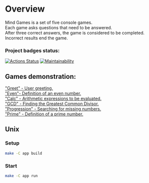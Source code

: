 # Overview

Mind Games is a set of five console games. <br>
Each game asks questions that need to be answered.  <br> 
After three correct answers, the game is considered to be completed. <br> 
Incorrect results end the game. <br>

### Project badges status:
[![Actions Status](https://github.com/mpa-github/java-project-61/workflows/hexlet-check/badge.svg)](https://github.com/mpa-github/java-project-61/actions)
[![Maintainability](https://api.codeclimate.com/v1/badges/4d21e1c3c2e2381f2db6/maintainability)](https://codeclimate.com/github/mpa-github/java-project-61/maintainability) <br>

## Games demonstration:  <br>
["Greet" - User greeting.](https://asciinema.org/a/nsSQBzWs2ITJcPjsJfTgw6gUY) <br>
["Even"- Definition of an even number.](https://asciinema.org/a/37flEcRLBbj5BboT1OTaAVXn3) <br>
["Calc" - Arithmetic expressions to be evaluated.](https://asciinema.org/a/VowHKF5G0pjbSBJzyifZSHfY0) <br>
["GCD" - Finding the Greatest Common Divisor.](https://asciinema.org/a/mX4WEf9tskwFaE8jcNQ7j9bNz) <br>
["Progression" - Searching for missing numbers.](https://asciinema.org/a/kT3DeaRtL8evQ95FqaR1vE2IY) <br>
["Prime" - Definition of a prime number.](https://asciinema.org/a/ipKtnKMO6bY8q1B4oxlHVAUq5) <br>

## Unix
### Setup

```sh
make -C app build
```

### Start

```sh
make -C app run
```
